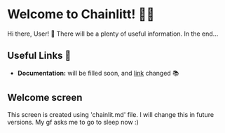 # Welcome to Chainlitt! 🚀🤖

Hi there, User! 👋 There will be a plenty of useful information. In the end...

## Useful Links 🔗

- **Documentation:** will be filled soon, and [link](https://docs.chainlit.io) changed 📚

## Welcome screen

This screen is created using 'chainlit.md' file. I will change this in future versions. My gf asks me to go to sleep now :)